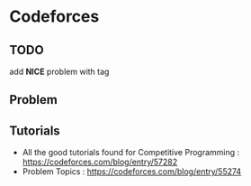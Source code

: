 # Codeforces

## TODO
add **NICE** problem with tag

## Problem

## Tutorials
* All the good tutorials found for Competitive Programming : https://codeforces.com/blog/entry/57282
* Problem Topics : https://codeforces.com/blog/entry/55274
